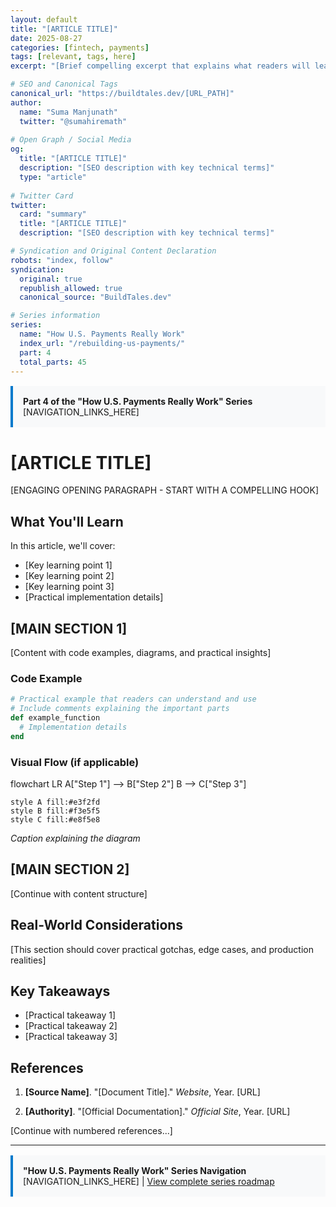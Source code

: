 ```yaml
---
layout: default
title: "[ARTICLE TITLE]"
date: 2025-08-27
categories: [fintech, payments]
tags: [relevant, tags, here]
excerpt: "[Brief compelling excerpt that explains what readers will learn]"

# SEO and Canonical Tags
canonical_url: "https://buildtales.dev/[URL_PATH]"
author:
  name: "Suma Manjunath"
  twitter: "@sumahiremath"
  
# Open Graph / Social Media
og:
  title: "[ARTICLE TITLE]"
  description: "[SEO description with key technical terms]"
  type: "article"
  
# Twitter Card
twitter:
  card: "summary"
  title: "[ARTICLE TITLE]"
  description: "[SEO description with key technical terms]"

# Syndication and Original Content Declaration
robots: "index, follow"
syndication:
  original: true
  republish_allowed: true
  canonical_source: "BuildTales.dev"

# Series information
series:
  name: "How U.S. Payments Really Work"
  index_url: "/rebuilding-us-payments/"
  part: 4
  total_parts: 45
---
```


<!-- Series Navigation -->
<div style="background: #f8f9fa; border-left: 4px solid #007acc; padding: 1rem; margin: 1rem 0;">
  <strong>Part 4 of the "How U.S. Payments Really Work" Series</strong><br>
  [NAVIGATION_LINKS_HERE]
</div>

# [ARTICLE TITLE]

[ENGAGING OPENING PARAGRAPH - START WITH A COMPELLING HOOK]

## What You'll Learn

In this article, we'll cover:
- [Key learning point 1]
- [Key learning point 2]
- [Key learning point 3]
- [Practical implementation details]

## [MAIN SECTION 1]

[Content with code examples, diagrams, and practical insights]

### Code Example

```ruby
# Practical example that readers can understand and use
# Include comments explaining the important parts
def example_function
  # Implementation details
end
```

### Visual Flow (if applicable)

<div class="mermaid">
flowchart LR
    A["Step 1"] --> B["Step 2"]
    B --> C["Step 3"]
    
    style A fill:#e3f2fd
    style B fill:#f3e5f5
    style C fill:#e8f5e8
</div>

*Caption explaining the diagram*

## [MAIN SECTION 2]

[Continue with content structure]

## Real-World Considerations

[This section should cover practical gotchas, edge cases, and production realities]

## Key Takeaways

- [Practical takeaway 1]
- [Practical takeaway 2]
- [Practical takeaway 3]

## References

1. **[Source Name]**. "[Document Title]." *Website*, Year. [URL]

2. **[Authority]**. "[Official Documentation]." *Official Site*, Year. [URL]

[Continue with numbered references...]

---

<!-- Series Navigation -->
<div style="background: #f8f9fa; border-left: 4px solid #007acc; padding: 1rem; margin: 1rem 0;">
  <strong>"How U.S. Payments Really Work" Series Navigation</strong><br>
  [NAVIGATION_LINKS_HERE] | <a href="/rebuilding-us-payments/">View complete series roadmap</a>
</div>
